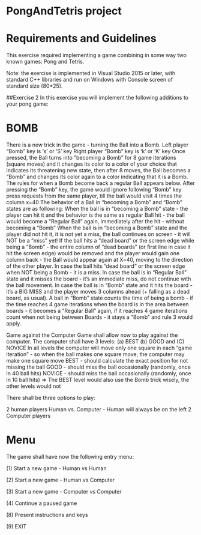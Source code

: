 # PongAndTetris project

# Requirements and Guidelines

This exercise required implementing a game combining in some way two known games: Pong and Tetris.

Note: the exercise is implemented in Visual Studio 2015 or later, with standard C++ libraries and run on Windows with Console screen of standard size (80*25).

##Exercise 2 In this exercise you will implement the following additions to your pong game:

# BOMB
There is a new trick in the game - turning the Ball into a Bomb. Left player “Bomb” key is ‘s’ or ‘S’ key Right player “Bomb” key is ‘k’ or ‘K’ key Once pressed, the Ball turns into “becoming a Bomb” for 8 game iterations (square moves) and it changes its color to a color of your choice that indicates its threatening new state, then after 8 moves, the Ball becomes a “Bomb” and changes its color again to a color indicating that it is a Bomb. The rules for when a Bomb become back a regular Ball appears below. After pressing the “Bomb” key, the game would ignore following “Bomb” key press requests from the same player, till the ball would visit 4 times the column x=40 The behavior of a Ball in “becoming a Bomb” and “Bomb” states are as following: When the ball is in “becoming a Bomb” state - the player can hit it and the behavior is the same as regular Ball hit - the ball would become a “Regular Ball” again, immediately after the hit - without becoming a “Bomb” When the ball is in “becoming a Bomb” state and the player did not hit it, it is not yet a miss, the ball continues on screen - it will NOT be a “miss” yet! If the ball hits a “dead board” or the screen edge while being a “Bomb” - the entire column of “dead boards” (or first line in case it hit the screen edge) would be removed and the player would gain one column back - the Ball would appear again at X=40, moving to the direction of the other player. In case the ball hits “dead board” or the screen edge when NOT being a Bomb - it is a miss. In case the ball is in “Regular Ball” state and it misses the board - it’s an immediate miss, do not continue with the ball movement. In case the ball is in “Bomb” state and it hits the board - it’s a BIG MISS and the player moves 3 columns ahead (+ falling as a dead board, as usual). A ball in “Bomb” state counts the time of being a bomb - if the time reaches 4 game iterations when the board is in the area between boards - it becomes a “Regular Ball” again, if it reaches 4 game iterations count when not being between Boards - it stays a “Bomb” and rule 3 would apply.

Game against the Computer
Game shall allow now to play against the computer. The computer shall have 3 levels: (a) BEST (b) GOOD and (C) NOVICE In all levels the computer will move only one square in each “game iteration” - so when the ball makes one square move, the computer may make one square move BEST - should calculate the exact position for not missing the ball GOOD - should miss the ball occasionally (randomly, once in 40 ball hits) NOVICE - should miss the ball occasionally (randomly, once in 10 ball hits) => The BEST level would also use the Bomb trick wisely, the other levels would not

There shall be three options to play:

2 human players Human vs. Computer - Human will always be on the left 2 Computer players

# Menu

The game shall have now the following entry menu:

(1) Start a new game - Human vs Human

(2) Start a new game - Human vs Computer

(3) Start a new game - Computer vs Computer

(4) Continue a paused game

(8) Present instructions and keys

(9) EXIT
